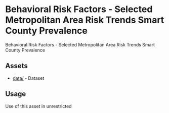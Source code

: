 



# Behavioral Risk Factors -  Selected Metropolitan Area Risk Trends Smart County Prevalence


Behavioral Risk Factors -  Selected Metropolitan Area Risk Trends Smart County Prevalence
## Assets
  
* [data/](data/) - Dataset
## Usage
  
Use of this asset in unrestricted